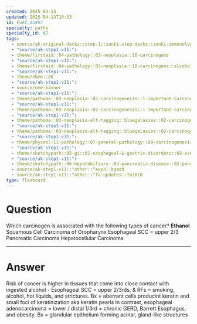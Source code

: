 ```yaml
---
created: 2025-04-13
updated: 2025-04-13T10:53
id: Fu#Z,Gn#0J
specialty: patho
specialty_id: 67
tags:
  - source/ak-original-decks::step-1::zanki-step-decks::zanki-immunology-+-general-pathology::pathoma-chapter-3-(neoplasia)
  - "source/ak-step1-v11:": 
  - theme/firstaid::04-pathology::03-neoplasia::10-carcinogens
  - "source/ak-step1-v11:": 
  - theme/firstaid::04-pathology::03-neoplasia::10-carcinogens::alcohol
  - "source/ak-step1-v11:": 
  - theme/nbme::26
  - "source/ak-step1-v11:": 
  - source/ome-banner
  - "source/ak-step1-v11:": 
  - theme/pathoma::03-neoplasia::02-carcinogenesis::1-important-carcinogens
  - "source/ak-step1-v11:": 
  - theme/pathoma::03-neoplasia::02-carcinogenesis::1-important-carcinogens::table-3.2-important-carcinogens::chemicals
  - "source/ak-step1-v11:": 
  - theme/pathoma::03-neoplasia-alt-tagging::bluegalaxies::02-carcinogenesis::1-important-carcinogens
  - "source/ak-step1-v11:": 
  - theme/pathoma::03-neoplasia-alt-tagging::bluegalaxies::02-carcinogenesis::1-important-carcinogens::chemicals
  - "source/ak-step1-v11:": 
  - theme/physeo::11-pathology::07-general-pathology::09-carcinogenesis
  - "source/ak-step1-v11:": 
  - theme/sketchypath::05-gi::01-esophageal-&-gastric-disorders::02-esophageal-dysmotility-&-cancer
  - "source/ak-step1-v11:": 
  - theme/sketchypath::06-hepatobiliary::03-pancreatic-disease::02-pancreatic-cancer-&-islet-cell-tumors
  - source/ak-step1-v11::^other::^expn::bgadd
  - source/ak-step1-v11::^other::^fa-updates::fa2018
type: flashcard
---
```


# Question
Which carcinogen is associated with the following types of cancer?    **Ethanol**    Squamous Cell Carcinoma of Oropharynx Esophageal SCC = upper 2/3 Pancreatic Carcinoma Hepatocellular Carcinoma

---

# Answer
Risk of cancer is higher in tissues that come into close contact with ingested alcohol   - Esophageal SCC = upper 2/3rds, & RFs = smoking, alcohol, hot liquids, and strictures. Bx = aberrant cells producint keratin and small foci of keratinization aka keratin pearls  In contrast, esophageal adenocarcinoma = lower / distal 1/3rd = chronic GERD, Barrett Esophagus, and obesity. Bx = glandular epithelium forming acinar, gland-like structures